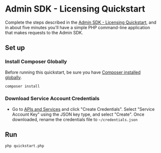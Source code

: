 # Admin SDK - Licensing Quickstart

Complete the steps described in the [Admin SDK - Licensing Quickstart](https://developers.google.com/drive/v3/web/quickstart/php), and in about five minutes you'll have a simple PHP command-line application that makes requests to the Admin SDK.

## Set up

### Install Composer Globally

Before running this quickstart, be sure you have [Composer installed globally](https://getcomposer.org/doc/00-intro.md#globally).

```sh
composer install
```

### Download Service Account Credentials

- Go to [APIs and Services](https://pantheon.corp.google.com/apis/credentials) and click "Create Credentials".
  Select "Service Account Key" using the JSON key type, and select "Create".
  Once downloaded, rename the credentials file to `~/credentials.json`

## Run

```sh
php quickstart.php
```
